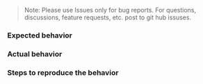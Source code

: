 > Note: Please use Issues only for bug reports. For questions, discussions, feature requests, etc. post to git hub issuses.

### Expected behavior

### Actual behavior

### Steps to reproduce the behavior
